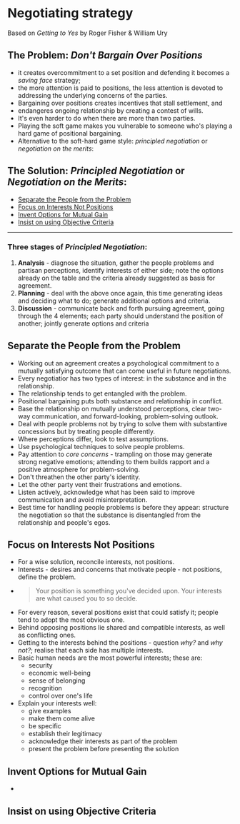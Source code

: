 # Negotiating strategy <!-- omit in toc -->

Based on _Getting to Yes_ by Roger Fisher & William Ury

## The Problem: _Don't Bargain Over Positions_ <!-- omit in toc -->
  - it creates overcommitment to a set position and defending it becomes a _saving face_ strategy; 
  - the more attention is paid to positions, the less attention is devoted to addressing the underlying concerns of the parties. 
  - Bargaining over positions creates incentives that stall settlement, and 
  - endangeres ongoing relationship by creating a contest of wills.
  - It's even harder to do when there are more than two parties.
  - Playing the soft game makes you vulnerable to someone who's playing a hard game of positional bargaining.
  - Alternative to the soft-hard game style: _principled negotiation_ or _negotiation on the merits_:

## The Solution: _Principled Negotiation_ or _Negotiation on the Merits_: <!-- omit in toc -->
- [Separate the People from the Problem](#separate-the-people-from-the-problem)
- [Focus on Interests Not Positions](#focus-on-interests-not-positions)
- [Invent Options for Mutual Gain](#invent-options-for-mutual-gain)
- [Insist on using Objective Criteria](#insist-on-using-objective-criteria)

---

### Three stages of _Principled Negotiation_:

1. **Analysis** - diagnose the situation, gather the people problems and partisan perceptions, identify interests of either side; note the options already on the table and the criteria already suggested as basis for agreement.
2. **Planning** - deal with the above once again, this time generating ideas and deciding what to do; generate additional options and criteria.
3. **Discussion** - communicate back and forth pursuing agreement, going through the 4 elements; each party should understand the position of another; jointly generate options and criteria
   
## Separate the People from the Problem

* Working out an agreement creates a psychological commitment to a mutually satisfying outcome that can come useful in future negotiations.
* Every negotiatior has two types of interest: in the substance and in the relationship.
* The relationship tends to get entangled with the problem. 
* Positional bargaining puts both substance and relationship in conflict.
* Base the relationship on mutually understood perceptions, clear two-way communication, and forward-looking, problem-solving outlook.
* Deal with people problems not by trying to solve them with substantive concessions but by treating people differently.
* Where perceptions differ, look to test assumptions.
* Use psychological techniques to solve people problems.
* Pay attention to _core concerns_ - trampling on those may generate strong negative emotions; attending to them builds rapport and a positive atmosphere for problem-solving.
* Don't threathen the other party's identity.
* Let the other party vent their frustrations and emotions.
* Listen actively, acknowledge what has been said to improve communication and avoid misinterpretation.
* Best time for handling people problems is before they appear: structure the negotiation so that the substance is disentangled from the relationship and people's egos.


## Focus on Interests Not Positions

* For a wise solution, reconcile interests, not positions.
* Interests - desires and concerns that motivate people - not positions, define the problem.
* > Your position is something you've decided upon. Your interests are what caused you to so decide.
* For every reason, several positions exist that could satisfy it; people tend to adopt the most obvious one.
* Behind opposing positions lie shared and compatible interests, as well as conflicting ones.
* Getting to the interests behind the positions - question _why?_ and _why not?_; realise that each side has multiple interests.
* Basic human needs are the most powerful interests; these are: 
  * security
  * economic well-being
  * sense of belonging
  * recognition
  * control over one's life
* Explain your interests well: 
  * give examples
  * make them come alive
  * be specific
  * establish their legitimacy
  * acknowledge their interests as part of the problem
  * present the problem before presenting the solution


## Invent Options for Mutual Gain

* 

## Insist on using Objective Criteria

